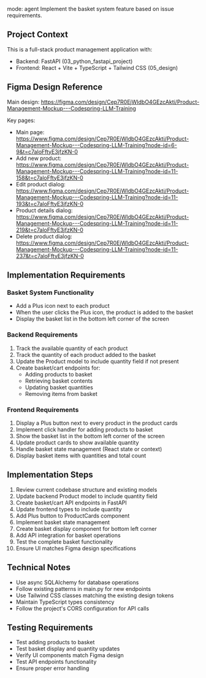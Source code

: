 mode: agent
Implement the basket system feature based on issue requirements.

## Project Context
This is a full-stack product management application with:
- Backend: FastAPI (03_python_fastapi_project)
- Frontend: React + Vite + TypeScript + Tailwind CSS (05_design)

## Figma Design Reference
Main design: https://figma.com/design/Cep7R0EjWIdbO4GEzcAkti/Product-Management-Mockup---Codespring-LLM-Training

Key pages:
- Main page: https://www.figma.com/design/Cep7R0EjWIdbO4GEzcAkti/Product-Management-Mockup---Codespring-LLM-Training?node-id=6-9&t=c7aloFftyE3jfzKN-0
- Add new product: https://www.figma.com/design/Cep7R0EjWIdbO4GEzcAkti/Product-Management-Mockup---Codespring-LLM-Training?node-id=11-158&t=c7aloFftyE3jfzKN-0
- Edit product dialog: https://www.figma.com/design/Cep7R0EjWIdbO4GEzcAkti/Product-Management-Mockup---Codespring-LLM-Training?node-id=11-193&t=c7aloFftyE3jfzKN-0
- Product details dialog: https://www.figma.com/design/Cep7R0EjWIdbO4GEzcAkti/Product-Management-Mockup---Codespring-LLM-Training?node-id=11-219&t=c7aloFftyE3jfzKN-0
- Delete product dialog: https://www.figma.com/design/Cep7R0EjWIdbO4GEzcAkti/Product-Management-Mockup---Codespring-LLM-Training?node-id=11-237&t=c7aloFftyE3jfzKN-0

## Implementation Requirements

### Basket System Functionality
- Add a Plus icon next to each product
- When the user clicks the Plus icon, the product is added to the basket
- Display the basket list in the bottom left corner of the screen

### Backend Requirements
1. Track the available quantity of each product
2. Track the quantity of each product added to the basket
3. Update the Product model to include quantity field if not present
4. Create basket/cart endpoints for:
   - Adding products to basket
   - Retrieving basket contents
   - Updating basket quantities
   - Removing items from basket

### Frontend Requirements
1. Display a Plus button next to every product in the product cards
2. Implement click handler for adding products to basket
3. Show the basket list in the bottom left corner of the screen
4. Update product cards to show available quantity
5. Handle basket state management (React state or context)
6. Display basket items with quantities and total count

## Implementation Steps
1. Review current codebase structure and existing models
2. Update backend Product model to include quantity field
3. Create basket/cart API endpoints in FastAPI
4. Update frontend types to include quantity
5. Add Plus button to ProductCards component
6. Implement basket state management
7. Create basket display component for bottom left corner
8. Add API integration for basket operations
9. Test the complete basket functionality
10. Ensure UI matches Figma design specifications

## Technical Notes
- Use async SQLAlchemy for database operations
- Follow existing patterns in main.py for new endpoints
- Use Tailwind CSS classes matching the existing design tokens
- Maintain TypeScript types consistency
- Follow the project's CORS configuration for API calls

## Testing Requirements
- Test adding products to basket
- Test basket display and quantity updates
- Verify UI components match Figma design
- Test API endpoints functionality
- Ensure proper error handling
